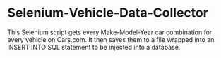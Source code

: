 # Selenium-Vehicle-Data-Collector
This Selenium script gets every Make-Model-Year car combination for every vehicle on Cars.com. It then saves them to a file wrapped into an INSERT INTO SQL statement to be injected into a database.
